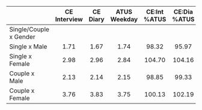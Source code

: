 
|                      | CE<br>Interview |  CE<br>Diary | ATUS<br>Weekday | CE:Int<br>%ATUS | CE:Dia<br>%ATUS |
| -------------------- | :----------: | :----------: | :----------: | :----------: | :----------: |
| Single/Couple x Gender |              |              |              |              |              |
| Single x Male        |         1.71 |         1.67 |         1.74 |        98.32 |        95.97 |
| Single x Female      |         2.98 |         2.96 |         2.84 |       104.70 |       104.16 |
| Couple x Male        |         2.13 |         2.14 |         2.15 |        98.85 |        99.33 |
| Couple x Female      |         3.76 |         3.83 |         3.75 |       100.13 |       102.19 |

